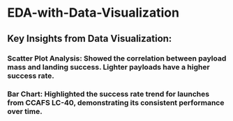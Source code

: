 # EDA-with-Data-Visualization
## Key Insights from Data Visualization:
### Scatter Plot Analysis: Showed the correlation between payload mass and landing success. Lighter payloads have a higher success rate.
### Bar Chart: Highlighted the success rate trend for launches from CCAFS LC-40, demonstrating its consistent performance over time.
